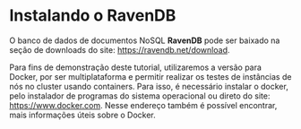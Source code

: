 # Instalando o RavenDB

O banco de dados de documentos NoSQL **RavenDB** pode ser baixado na seção de downloads do site: https://ravendb.net/download.

Para fins de demonstração deste tutorial, utilizaremos a versão para Docker, por ser multiplataforma e permitir realizar os testes de instâncias de nós no cluster usando containers.
Para isso, é necessário instalar o docker, pelo instalador de programas do sistema operacional ou direto do site: https://www.docker.com. 
Nesse endereço também é possível encontrar, mais informações úteis sobre o Docker.

<!--stackedit_data:
eyJoaXN0b3J5IjpbMzY0OTEzOTAzLDE1ODE3NTc5ODIsMTA2Mz
M1ODg3OSw5MDIxOTIwMzVdfQ==
-->